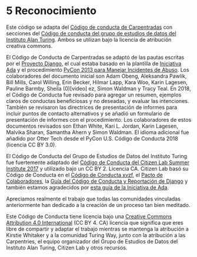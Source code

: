 # 5 Reconocimiento

Este código se adapta del [Código de conducta de Carpentradas](https://docs.carpentries.org/topic_folders/policies/code-of-conduct.html)  con secciones del [Código de conducta del grupo de estudios de datos del Instituto Alan Turing](https://docs.google.com/document/d/1iv2cizNPUwtEhHqaezAzjIoKkaIX02f7XbYmFMXDTGY/edit). Ambos se utilizan bajo la licencia de atribución creativa commons.

El Código de Conducta de Carpentradas se adaptó de las pautas escritas por el [Proyecto Django](https://www.djangoproject.com/conduct/enforcement-manual/), el cual estaba basado en la plantilla de [Iniciativa Ada](http://geekfeminism.wikia.com/wiki/Conference_anti-harassment/Responding_to_reports) y el procedimiento [PyCon 2013 para Manejar Incidentes de Abuso](https://us.pycon.org/2013/about/code-of-conduct/harassment-incidents/). Los colaboradores del documento inicial son Adam Obeng, Aleksandra Pawlik, Bill Mills, Carol Willing, Erin Becker, Hilmar Lapp, Kara Woo, Karin Lagesen, Pauline Barmby, Sheila (0)[video] ez, Simon Waldman y Tracy Teal. En 2018, el Código de Conducta fue revisado para agregar un resumen, ejemplos claros de conductas beneficiosas y no deseadas, y evaluar las intenciones. También se revisaron las directrices de presentación de informes para incluir puntos de contacto alternativos y se añadió un formulario de presentación de informes con el procedimiento. Los colaboradores de estos documentos revisados son Ethan White, Kari L. Jordan, Karin Lagesen, Malvika Sharan, Samantha Ahern y Simon Waldman. El idioma adicional fue añadido por Otter Tech desde el PyCon U.S. Código de Conducta 2018 (licencia CC BY 3.0).

El Código de Conducta del Grupo de Estudios de Datos del Instituto Turing fue fuertemente adaptado del [Código de Conducta del Citizen Lab Summer Institute 2017](https://citizenlab.ca/summerinstitute/codeofconduct.html) y utilizado bajo un CC BY 2. Licencia CA. Citizen Lab basó su Código de Conducta en el [Código de Conducta xvzf](http://xvzf.io/#coc), el [Pacto de Colaboradores](http://contributor-covenant.org/), la [Guía del Código de Conducta y Reportación de Django](https://www.djangoproject.com/conduct/) y también estamos agradecidos por [esta guía de la Iniciativa de Ada](http://geekfeminism.wikia.com/wiki/Conference_anti-harassment/Responding_to_reports).

Apreciamos realmente el trabajo que todas las comunidades vinculadas anteriormente han dedicado a la creación de un proceso tan bien meditado.

Este Código de Conducta tiene licencia bajo una [Creative Commons Attribution 4.0 International](https://creativecommons.org/licenses/by/4.0/) (CC BY 4. CA) licencia que significa que eres libre de compartir y adaptar el trabajo mientras se mantenga la atribución a Kirstie Whitaker y a la comunidad Turing Way, junto con la atribución a las Carpentries, el equipo organizador del Grupo de Estudios de Datos del Instituto Alan Turing, Citizen Lab y otros recursos.
